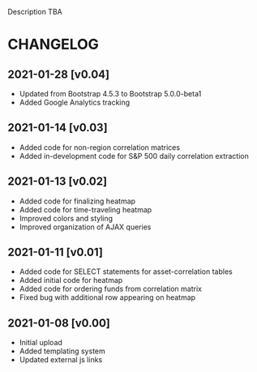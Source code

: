Description TBA

# CHANGELOG

## 2021-01-28 [v0.04]
- Updated from Bootstrap 4.5.3 to Bootstrap 5.0.0-beta1
- Added Google Analytics tracking

## 2021-01-14 [v0.03]
- Added code for non-region correlation matrices
- Added in-development code for S&P 500 daily correlation extraction

## 2021-01-13 [v0.02]
- Added code for finalizing heatmap
- Added code for time-traveling heatmap
- Improved colors and styling
- Improved organization of AJAX queries


## 2021-01-11 [v0.01]
- Added code for SELECT statements for asset-correlation tables
- Added initial code for heatmap
- Added code for ordering funds from correlation matrix
- Fixed bug with additional row appearing on heatmap

## 2021-01-08 [v0.00]
- Initial upload
- Added templating system
- Updated external js links
